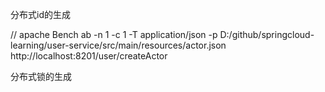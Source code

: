 分布式id的生成

// apache Bench
ab -n 1 -c 1  -T application/json -p D:/github/springcloud-learning/user-service/src/main/resources/actor.json  http://localhost:8201/user/createActor



分布式锁的生成